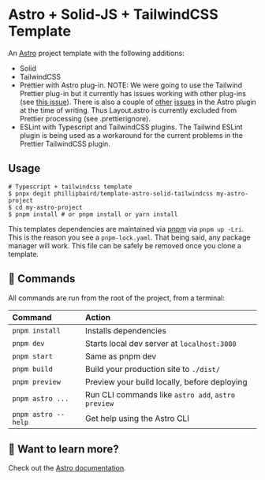 # Astro + Solid-JS + TailwindCSS Template

An [Astro](https://astro.build) project template with the following additions:

- Solid
- TailwindCSS
- Prettier with Astro plug-in. NOTE: We were going to use the Tailwind Prettier plug-in but it currently has issues working with other plug-ins (see [this issue](https://github.com/tailwindlabs/prettier-plugin-tailwindcss/issues/31)). There is also a couple of [other](https://github.com/withastro/prettier-plugin-astro/issues/272) [issues](https://github.com/withastro/prettier-plugin-astro/issues/260) in the Astro plugin at the time of writing. Thus Layout.astro is currently excluded from Prettier processing (see .prettierignore).
- ESLint with Typescript and TailwindCSS plugins. The Tailwind ESLint plugin is being used as a workaround for the current problems in the Prettier TailwindCSS plugin.

## Usage

```shell
# Typescript + tailwindcss template
$ pnpx degit phillipbaird/template-astro-solid-tailwindcss my-astro-project
$ cd my-astro-project
$ pnpm install # or pnpm install or yarn install
```

This templates dependencies are maintained via [pnpm](https://pnpm.io) via `pnpm up -Lri`.  This is the reason you see a `pnpm-lock.yaml`. That being said, any package manager will work. This file can be safely be removed once you clone a template.

## 🧞 Commands

All commands are run from the root of the project, from a terminal:

| Command             | Action                                             |
| :------------------ | :------------------------------------------------- |
| `pnpm install`      | Installs dependencies                              |
| `pnpm dev`          | Starts local dev server at `localhost:3000`        |
| `pnpm start`        | Same as pnpm dev                                   |
| `pnpm build`        | Build your production site to `./dist/`            |
| `pnpm preview`      | Preview your build locally, before deploying       |
| `pnpm astro ...`    | Run CLI commands like `astro add`, `astro preview` |
| `pnpm astro --help` | Get help using the Astro CLI                       |

## 👀 Want to learn more?

Check out the [Astro documentation](https://docs.astro.build).
